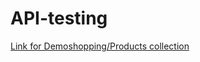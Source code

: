# API-testing
[Link for Demoshopping/Products collection](https://www.postman.com/antonwdc84/workspace/my-workspace/collection/37835100-82b337fb-309a-4963-9bed-542e1fff2628?action=share&creator=37835100)
